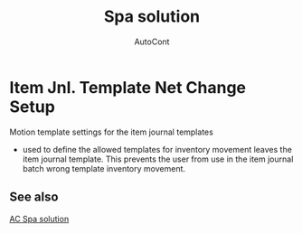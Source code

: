 ﻿---
    title: "Spa solution"
    author: AutoCont
    ms.date: 04/30/2018
    ms.topic: article
    ms.prod: dynamics-nav-2017
    ms.contentlocale: en
    ms.lasthandoff: 04/30/2018
---

# Item Jnl. Template Net Change Setup

Motion template settings for the item journal templates
-	used to define the allowed templates for inventory movement leaves the item journal template. This prevents the user from use in the item journal batch wrong template inventory movement. 



## <a name="see-also"></a>See also
[AC Spa solution](ac-spa-solution.md)